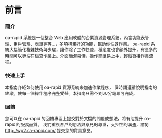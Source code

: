 # 前言

### 簡介

oa-rapid 系統是一個整合 Web 應用軟體的企業資源管理系統，內含功能表管理、用戶管理、表單等等...，多項構建好的功能，幫助你快速作業。 oa-rapid 系統大幅簡化複雜技術與步驟，讓你除了工作快速，穩定度也會額外提升，有更多的時間可以專注在檢查作業上。介面簡潔易懂，操作簡單易上手，輕鬆銜接作業流程。



### 快速上手

本指南介紹如何使用 oa-rapid 資源系統來加速作業程序， 同時請遵循說明指南的建議，使每一個操作程序完整受益。本指南只需不到30分鐘即可完成。



### 回饋

您可以在 oa-rapid 的回饋專區上提交對於文檔的問題或想法，將有助提升 oa-rapid 的服務品質。 我們重視客戶的想法與意見的尊重，支持性的溝通，請向 http://wp2.oa-rapid.com/ 提交您的寶貴意見。


